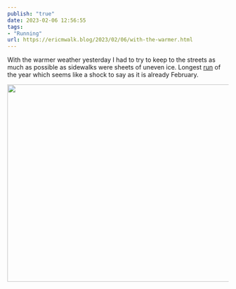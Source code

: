 ```yaml
---
publish: "true"
date: 2023-02-06 12:56:55
tags:
- "Running"
url: https://ericmwalk.blog/2023/02/06/with-the-warmer.html
---
```

With the warmer weather yesterday I had to try to keep to the streets as much as possible as sidewalks were sheets of uneven ice. Longest [run](http://www.strava.com/activities/8515918833) of the year which seems like a shock to say as it is already February.


<img src="uploads/2023/5c829d9744.jpg" width="600" height="450" alt="">